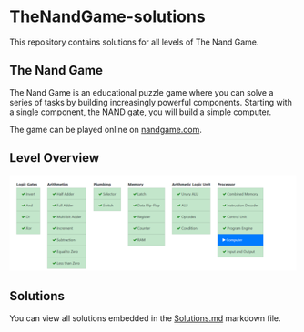 # TheNandGame-solutions
This repository contains solutions for all levels of The Nand Game.

## The Nand Game
The Nand Game is an educational puzzle game where you can solve a series of tasks by building increasingly powerful components. 
Starting with a single component, the NAND gate, you will build a simple computer.  

The game can be played online on [nandgame.com](http://nandgame.com/).

## Level Overview
![Level Overview](img/%5B00%5D%20Level%20Overview.png)

## Solutions
You can view all solutions embedded in the [Solutions.md](Solutions.md) markdown file.
